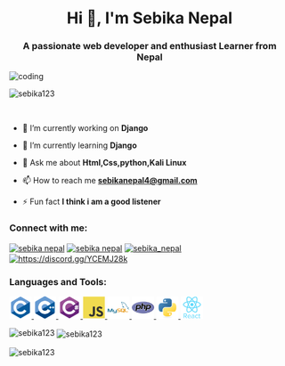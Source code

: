 <h1 align="center">Hi 👋, I'm Sebika Nepal</h1>
<h3 align="center">A passionate web developer and enthusiast Learner from Nepal</h3>
<img aligh="center" width="1400"  alt="coding" src="https://grandparade.co.uk/_userfiles/uploads/Main_Photos/LOGO_v2-02.png?1591626349458"/>

<p align="left"> <img src="https://komarev.com/ghpvc/?username=sebika123&label=Profile%20views&color=0e75b6&style=flat" alt="sebika123" /> </p>

<p align="left"> <a href="https://twitter.com/" target="blank"><img src="https://img.shields.io/twitter/follow/?logo=twitter&style=for-the-badge" alt="" /></a> </p>

- 🔭 I’m currently working on **Django**

- 🌱 I’m currently learning **Django**

- 💬 Ask me about **Html,Css,python,Kali Linux**

- 📫 How to reach me **sebikanepal4@gmail.com**

- ⚡ Fun fact **I think i am a good listener**

<h3 align="left">Connect with me:</h3>
<p align="left">
<a href="https://linkedin.com/in/sebika nepal" target="blank"><img align="center" src="https://raw.githubusercontent.com/rahuldkjain/github-profile-readme-generator/master/src/images/icons/Social/linked-in-alt.svg" alt="sebika nepal" height="30" width="40" /></a>
<a href="https://fb.com/sebika nepal" target="blank"><img align="center" src="https://raw.githubusercontent.com/rahuldkjain/github-profile-readme-generator/master/src/images/icons/Social/facebook.svg" alt="sebika nepal" height="30" width="40" /></a>
<a href="https://instagram.com/sebika_nepal" target="blank"><img align="center" src="https://raw.githubusercontent.com/rahuldkjain/github-profile-readme-generator/master/src/images/icons/Social/instagram.svg" alt="sebika_nepal" height="30" width="40" /></a>
<a href="https://discord.gg/https://discord.gg/YCEMJ28k" target="blank"><img align="center" src="https://raw.githubusercontent.com/rahuldkjain/github-profile-readme-generator/master/src/images/icons/Social/discord.svg" alt="https://discord.gg/YCEMJ28k" height="30" width="40" /></a>
</p>

<h3 align="left">Languages and Tools:</h3>
<p align="left"> <a href="https://www.cprogramming.com/" target="_blank" rel="noreferrer"> <img src="https://raw.githubusercontent.com/devicons/devicon/master/icons/c/c-original.svg" alt="c" width="40" height="40"/> </a> <a href="https://www.w3schools.com/cpp/" target="_blank" rel="noreferrer"> <img src="https://raw.githubusercontent.com/devicons/devicon/master/icons/cplusplus/cplusplus-original.svg" alt="cplusplus" width="40" height="40"/> </a> <a href="https://www.w3schools.com/cs/" target="_blank" rel="noreferrer"> <img src="https://raw.githubusercontent.com/devicons/devicon/master/icons/csharp/csharp-original.svg" alt="csharp" width="40" height="40"/> </a> <a href="https://developer.mozilla.org/en-US/docs/Web/JavaScript" target="_blank" rel="noreferrer"> <img src="https://raw.githubusercontent.com/devicons/devicon/master/icons/javascript/javascript-original.svg" alt="javascript" width="40" height="40"/> </a> <a href="https://www.mysql.com/" target="_blank" rel="noreferrer"> <img src="https://raw.githubusercontent.com/devicons/devicon/master/icons/mysql/mysql-original-wordmark.svg" alt="mysql" width="40" height="40"/> </a> <a href="https://www.php.net" target="_blank" rel="noreferrer"> <img src="https://raw.githubusercontent.com/devicons/devicon/master/icons/php/php-original.svg" alt="php" width="40" height="40"/> </a> <a href="https://www.python.org" target="_blank" rel="noreferrer"> <img src="https://raw.githubusercontent.com/devicons/devicon/master/icons/python/python-original.svg" alt="python" width="40" height="40"/> </a> <a href="https://reactjs.org/" target="_blank" rel="noreferrer"> <img src="https://raw.githubusercontent.com/devicons/devicon/master/icons/react/react-original-wordmark.svg" alt="react" width="40" height="40"/> </a> </p>

<p><img align="left" src="https://github-readme-stats.vercel.app/api/top-langs?username=sebika123&show_icons=true&locale=en&layout=compact" alt="sebika123" /></p>

<p>&nbsp;<img align="center" src="https://github-readme-stats.vercel.app/api?username=sebika123&show_icons=true&locale=en" alt="sebika123" /></p>

<p><img align="center" src="https://github-readme-streak-stats.herokuapp.com/?user=sebika123&" alt="sebika123" /></p>

